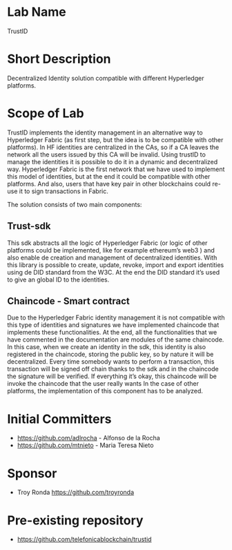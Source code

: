 
# Lab Name
TrustID

# Short Description
Decentralized Identity solution compatible with different Hyperledger platforms.

# Scope of Lab

TrustID implements the identity management in an alternative way to Hyperledger Fabric (as first step, but the idea is to be compatible with other platforms). In HF identities are centralized in the CAs, so if a CA leaves the network all the users issued by this CA will be invalid. Using trustID to manage the identities it is possible to do it in a dynamic and decentralized way. Hyperledger Fabric is the first network that we have used to implement this model of identities, but at the end it could be compatible with other platforms. And also, users that have key pair in other blockchains could re-use it to sign transactions in Fabric.

The solution consists of two main components:

## Trust-sdk
This sdk abstracts all the logic of Hyperledger Fabric (or logic of other platforms could be implemented, like for example ethereum’s web3 ) and also enable de creation and management of decentralized identities. With this library is possible to create, update, revoke, import and export identities using de DID standard from the W3C. At the end the DID standard it’s used to give an global ID to the identities. 

## Chaincode - Smart contract
 Due to the Hyperledger Fabric identity management it is not compatible with this type of identities and signatures we have implemented chaincode that implements these functionalities. At the end, all the functionalities that we have commented in the documentation are modules of the same chaincode. In this case, when we create an identity in the sdk, this identity is also registered in the chaincode, storing the public key, so by nature it will be decentralized. Every time somebody wants to perform a transaction, this transaction will be signed off chain thanks to the sdk and in the chaincode the signature will be verified. If everything it’s okay, this chaincode will be invoke the chaincode that the user really wants 
 In the case of other platforms, the implementation of this component has to be analyzed.

# Initial Committers

- https://github.com/adlrocha - Alfonso de la Rocha
- https://github.com/mtnieto - Maria Teresa Nieto 

# Sponsor

- Troy Ronda https://github.com/troyronda 

# Pre-existing repository
- https://github.com/telefonicablockchain/trustid
